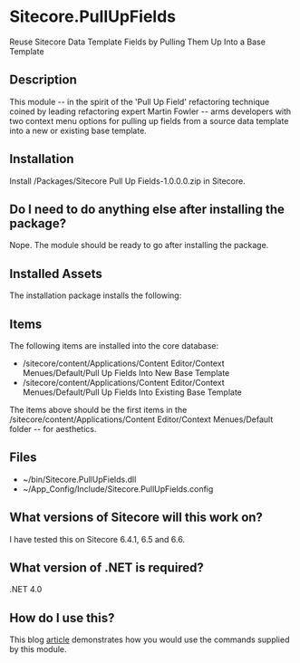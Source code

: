 Sitecore.PullUpFields
=====================

Reuse Sitecore Data Template Fields by Pulling Them Up Into a Base Template

Description
-----------

This module -- in the spirit of the 'Pull Up Field' refactoring technique coined by leading refactoring expert Martin Fowler -- arms developers with two context menu options for pulling up fields from a source data template into a new or existing base template.

Installation
------------

Install /Packages/Sitecore Pull Up Fields-1.0.0.0.zip in Sitecore.

Do I need to do anything else after installing the package?
-----------------------------------------------------------

Nope.  The module should be ready to go after installing the package.

Installed Assets
----------------

The installation package installs the following:

Items
-----

The following items are installed into the core database:

* /sitecore/content/Applications/Content Editor/Context Menues/Default/Pull Up Fields Into New Base Template
* /sitecore/content/Applications/Content Editor/Context Menues/Default/Pull Up Fields Into Existing Base Template

The items above should be the first items in the /sitecore/content/Applications/Content Editor/Context Menues/Default folder -- for aesthetics.

Files
-----

* ~/bin/Sitecore.PullUpFields.dll
* ~/App_Config/Include/Sitecore.PullUpFields.config
 
What versions of Sitecore will this work on?
--------------------------------------------

I have tested this on Sitecore 6.4.1, 6.5 and 6.6.

What version of .NET is required?
---------------------------------

.NET 4.0

How do I use this?
------------------

This blog [article](http://sitecorejunkie.com/2013/04/04/reuse-sitecore-data-template-fields-by-pulling-them-up-into-a-base-template/) demonstrates how you would use the commands supplied by this module.